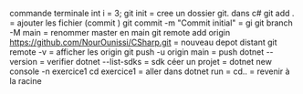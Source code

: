 commande terminale 
 int i = 3;
 git init = cree un dossier git. dans c#
git add . = ajouter les fichier (commit )
git commit -m "Commit initial" = gi
git branch -M main = renommer master en main
git remote add origin https://github.com/NourOunissi/CSharp.git = nouveau depot distant
git remote -v = afficher les origin 
git push -u origin main = push
dotnet --version = verifier
dotnet --list-sdks = sdk
céer un projet = dotnet new console -n exercice1
cd exercice1 = aller dans
dotnet run = 
cd.. = revenir à la racine